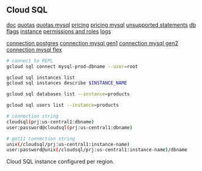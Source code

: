 Cloud SQL
-

[doc](https://cloud.google.com/sql/docs/)
[quotas](https://cloud.google.com/sql/docs/quotas)
[quotas mysql](https://cloud.google.com/sql/docs/mysql/quotas)
[pricing](https://cloud.google.com/sql/pricing)
[pricing mysql](https://cloud.google.com/sql/docs/mysql/pricing)
[unsupported statements](https://cloud.google.com/sql/docs/features)
[db flags](https://cloud.google.com/sql/docs/mysql/flags)
[instance](https://cloud.google.com/sql/docs/mysql/instance-settings)
[permissions and roles](https://cloud.google.com/sql/docs/mysql/project-access-control)
[logs](https://console.cloud.google.com/logs/viewer?resource=cloudsql_database)

[connection postgres](https://cloud.google.com/sql/docs/postgres/connect-app-engine)
[connection mysql gen1](https://cloud.google.com/appengine/docs/standard/go/cloud-sql/using-cloud-sql-mysql)
[connection mysql gen2](https://cloud.google.com/appengine/docs/standard/go112/using-cloud-sql)
[connection mysql flex](https://cloud.google.com/appengine/docs/flexible/go/using-cloud-sql)

````bash
# connect to REPL
gcloud sql connect mysql-prod-dbname --user=root
````

````bash
gcloud sql instances list
gcloud sql instances describe $INSTANCE_NAME

gcloud sql databases list --instance=products

gcloud sql users list --instance=products

# connection string
cloudsql(prj:us-central1:dbname)
user:password@cloudsql(prj:us-central1:dbname)

# go111 connection string
unix(/cloudsql/prj:us-central1:instance-name)
user:password@unix(/cloudsql/prj:us-central1:instance-name)/dbname
````

Cloud SQL instance configured per region.
